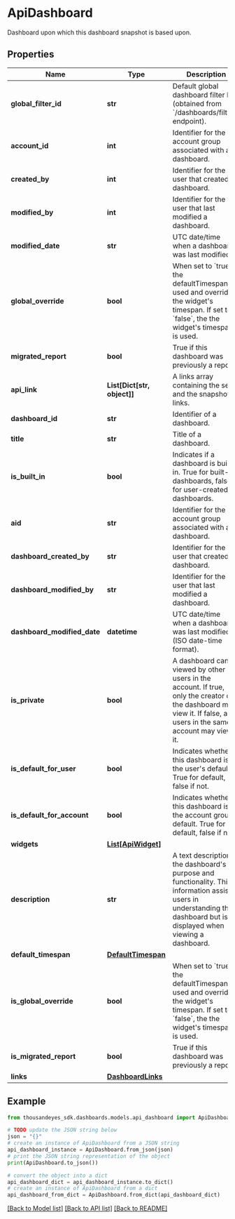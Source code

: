 # ApiDashboard

Dashboard upon which this dashboard snapshot is based upon.

## Properties

Name | Type | Description | Notes
------------ | ------------- | ------------- | -------------
**global_filter_id** | **str** | Default global dashboard filter ID (obtained from &#x60;/dashboards/filters&#x60; endpoint). | [optional] 
**account_id** | **int** | Identifier for the account group associated with a dashboard. | [optional] [readonly] 
**created_by** | **int** | Identifier for the user that created a dashboard. | [optional] [readonly] 
**modified_by** | **int** | Identifier for the user that last modified a dashboard. | [optional] [readonly] 
**modified_date** | **str** | UTC date/time when a dashboard was last modified. | [optional] [readonly] 
**global_override** | **bool** | When set to &#x60;true&#x60;, the defaultTimespan is used and overrides the widget&#39;s timespan. If set to &#x60;false&#x60;, the the widget&#39;s timespan is used. | [optional] 
**migrated_report** | **bool** | True if this dashboard was previously a report. | [optional] [readonly] 
**api_link** | **List[Dict[str, object]]** | A links array containing the self and the snapshots links. | [optional] 
**dashboard_id** | **str** | Identifier of a dashboard. | [optional] [readonly] 
**title** | **str** | Title of a dashboard. | [optional] 
**is_built_in** | **bool** | Indicates if a dashboard is built-in. True for built-in dashboards, false for user-created dashboards. | [optional] [readonly] 
**aid** | **str** | Identifier for the account group associated with a dashboard. | [optional] [readonly] 
**dashboard_created_by** | **str** | Identifier for the user that created a dashboard. | [optional] [readonly] 
**dashboard_modified_by** | **str** | Identifier for the user that last modified a dashboard. | [optional] [readonly] 
**dashboard_modified_date** | **datetime** | UTC date/time when a dashboard was last modified (ISO date-time format). | [optional] [readonly] 
**is_private** | **bool** | A dashboard can be viewed by other users in the account. If true, only the creator of the dashboard may view it. If false, all users in the same account may view it. | [optional] 
**is_default_for_user** | **bool** | Indicates whether this dashboard is the user&#39;s default. True for default, false if not. | [optional] [readonly] 
**is_default_for_account** | **bool** | Indicates whether this dashboard is the account group&#39;s default. True for default, false if not. | [optional] [readonly] 
**widgets** | [**List[ApiWidget]**](ApiWidget.md) |  | [optional] 
**description** | **str** | A text description of the dashboard&#39;s purpose and functionality. This information assists users in understanding the dashboard but isn&#39;t displayed when viewing a dashboard. | [optional] 
**default_timespan** | [**DefaultTimespan**](DefaultTimespan.md) |  | [optional] 
**is_global_override** | **bool** | When set to &#x60;true&#x60;, the defaultTimespan is used and overrides the widget&#39;s timespan. If set to &#x60;false&#x60;, the the widget&#39;s timespan is used. | [optional] 
**is_migrated_report** | **bool** | True if this dashboard was previously a report. | [optional] [readonly] 
**links** | [**DashboardLinks**](DashboardLinks.md) |  | [optional] 

## Example

```python
from thousandeyes_sdk.dashboards.models.api_dashboard import ApiDashboard

# TODO update the JSON string below
json = "{}"
# create an instance of ApiDashboard from a JSON string
api_dashboard_instance = ApiDashboard.from_json(json)
# print the JSON string representation of the object
print(ApiDashboard.to_json())

# convert the object into a dict
api_dashboard_dict = api_dashboard_instance.to_dict()
# create an instance of ApiDashboard from a dict
api_dashboard_from_dict = ApiDashboard.from_dict(api_dashboard_dict)
```
[[Back to Model list]](../README.md#documentation-for-models) [[Back to API list]](../README.md#documentation-for-api-endpoints) [[Back to README]](../README.md)


